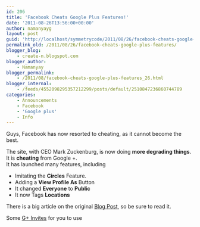 ```yaml
---
id: 206
title: 'Facebook Cheats Google Plus Features!'
date: '2011-08-26T13:56:00+00:00'
author: namanyayg
layout: post
guid: 'http://localhost/symmetrycode/2011/08/26/facebook-cheats-google-plus-features/'
permalink_old: /2011/08/26/facebook-cheats-google-plus-features/
blogger_blog:
    - create-n.blogspot.com
blogger_author:
    - Namanyay
blogger_permalink:
    - /2011/08/facebook-cheats-google-plus-features_26.html
blogger_internal:
    - /feeds/4552098295357212299/posts/default/2510847236860744789
categories:
    - Announcements
    - Facebook
    - 'Google plus'
    - Info
---
```


Guys, Facebook has now resorted to cheating, as it cannot become the best.  
  
  
The site, with CEO Mark Zuckenburg, is now doing **more degrading things**. It is **cheating** from Google +.   
It has launched many features, including   
  
  
  
- Imitating the **Circles** Feature. 
- Adding a **View Profile As** Button
- It changed **Everyone** to **Public**
- It now Tags **Locations**

There is a big article on the original [Blog Post](http://blog.facebook.com/blog.php?post=10150251867797131), so be sure to read it.  
  
  
Some [G+ Invites](http://create-n.blogspot.com/2011/08/get-free-google-plus-invites-here.html) for you to use